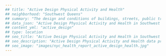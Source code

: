 ```yaml
---
## title: "Active Design Physical Activity and Health"
## neighborhood: "Southwest Queens"
## summary: "The design and conditions of buildings, streets, public transportation and parks influence physical activity, use of active transportation and other healthy behavior. A neighborhood's features can also impact the safety of its residents."
## data_json: "Active Design Physical Activity and Health in Southwest Queens"
## content_yml: "active_design"
## type: location
## seo_title: "Active Design Physical Activity and Health in Southwest Queens"
## seo_description: "Active Design Physical Activity and Health data profile for the Southwest Queens neighborhood of NYC."
## seo_image: "images/nyc_health_report_active_design_health.jpg"
---
```

